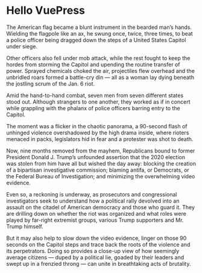 # Hello VuePress

The American flag became a blunt instrument in the bearded man’s hands. Wielding the flagpole like an ax, he swung once, twice, three times, to beat a police officer being dragged down the steps of a United States Capitol under siege.

Other officers also fell under mob attack, while the rest fought to keep the hordes from storming the Capitol and upending the routine transfer of power. Sprayed chemicals choked the air, projectiles flew overhead and the unbridled roars formed a battle-cry din — all as a woman lay dying beneath the jostling scrum of the Jan. 6 riot.

Amid the hand-to-hand combat, seven men from seven different states stood out. Although strangers to one another, they worked as if in concert while grappling with the phalanx of police officers barring entry to the Capitol.

The moment was a flicker in the chaotic panorama, a 90-second flash of unhinged violence overshadowed by the high drama inside, where rioters menaced in packs, legislators hid in fear and a protester was shot to death.

Now, nine months removed from the mayhem, Republicans bound to former President Donald J. Trump’s unfounded assertion that the 2020 election was stolen from him have all but wished the day away: blocking the creation of a bipartisan investigative commission; blaming antifa, or Democrats, or the Federal Bureau of Investigation; and minimizing the overwhelming video evidence.

Even so, a reckoning is underway, as prosecutors and congressional investigators seek to understand how a political rally devolved into an assault on the citadel of American democracy and those who guard it. They are drilling down on whether the riot was organized and what roles were played by far-right extremist groups, various Trump supporters and Mr. Trump himself.

But it may also help to slow down the video evidence, linger on those 90 seconds on the Capitol steps and trace back the roots of the violence and its perpetrators. Doing so provides a close-up view of how seemingly average citizens — duped by a political lie, goaded by their leaders and swept up in a frenzied throng — can unite in breathtaking acts of brutality.
